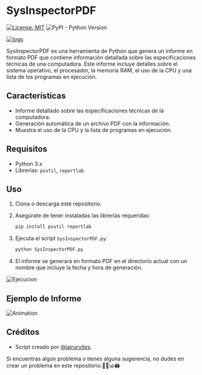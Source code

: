# SysInspectorPDF

[![License: MIT](https://img.shields.io/badge/License-MIT-yellow.svg)](https://opensource.org/licenses/MIT)
![PyPI - Python Version](https://img.shields.io/pypi/pyversions/reportlab)

[![logo](https://github.com/jairurvites/SysInspectorPDF/assets/149709328/baaa1f3b-8e71-4644-847a-15d157f706f0)](https://jairuribe.lat/)


SysInspectorPDF es una herramienta de Python que genera un informe en formato PDF que contiene información detallada sobre las especificaciones técnicas de una computadora. Este informe incluye detalles sobre el sistema operativo, el procesador, la memoria RAM, el uso de la CPU y una lista de los programas en ejecución.

## Características

- Informe detallado sobre las especificaciones técnicas de la computadora.
- Generación automática de un archivo PDF con la información.
- Muestra el uso de la CPU y la lista de programas en ejecución.

## Requisitos

- Python 3.x
- Librerías: `psutil`, `reportlab`

## Uso

1. Clona o descarga este repositorio.

2. Asegúrate de tener instaladas las librerías requeridas:

   ```bash
   pip install psutil reportlab
   ```

3. Ejecuta el script `SysInspectorPDF.py`:

   ```bash
   python SysInspectorPDF.py
   ```

4. El informe se generará en formato PDF en el directorio actual con un nombre que incluye la fecha y hora de generación.

![Ejecucion](https://i.imgur.com/LG5IVFA.gif)
## Ejemplo de Informe

![Animation](https://github.com/jairurvites/SysInspectorPDF/assets/149709328/40df1400-b366-4a7d-a1ee-f7b11cb046e3)
## Créditos

- Script creado por [@jairurvites](https://github.com/jairurvites).


Si encuentras algún problema o tienes alguna sugerencia, no dudes en crear un problema en este repositorio.👨‍💻📊🖨️
